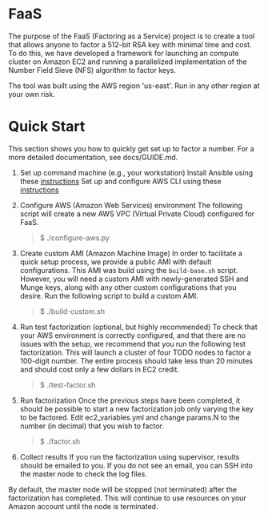 # FaaS
The purpose of the FaaS (Factoring as a Service) project is to create a tool that allows anyone to factor a 512-bit RSA key with minimal time and cost. To do this, we have developed a framework for launching an compute cluster on Amazon EC2 and running a parallelized implementation of the Number Field Sieve (NFS) algorithm to factor keys.

The tool was built using the AWS region 'us-east'. Run in any other region at your own risk.

# Quick Start
This section shows you how to quickly get set up to factor a number. For a more detailed documentation, see docs/GUIDE.md.

1.  Set up command machine (e.g., your workstation)
Install Ansible using these [instructions](http://docs.ansible.com/ansible/intro_installation.html#installation)
Set up and configure AWS CLI using these [instructions](http://docs.aws.amazon.com/cli/latest/userguide/cli-chap-getting-set-up.html)

2. Configure AWS (Amazon Web Services) environment
The following script will create a new AWS VPC (Virtual Private Cloud) configured for FaaS. 
    >$ ./configure-aws.py

3. Create custom AMI (Amazon Machine Image)
In order to facilitate a quick setup process, we provide a public AMI with default configurations. This AMI was build using the `build-base.sh` script. However, you will need a custom AMI with newly-generated SSH and Munge keys, along with any other custom configurations that you desire. Run the following script to build a custom AMI.

    >$ ./build-custom.sh

4. Run test factorization (optional, but highly recommended)
To check that your AWS environment is correctly configured, and that there are no issues with the setup, we recommend that you run the following test factorization. This will launch a cluster of four TODO nodes to factor a 100-digit number. The entire process should take less than 20 minutes and should cost only a few dollars in EC2 credit.

    >$ ./test-factor.sh

5. Run factorization
Once the previous steps have been completed, it should be possible to start a new factorization job only varying the key to be factored. Edit ec2\_variables.yml and change params.N to the number (in decimal) that you wish to factor.

    >$ ./factor.sh

6. Collect results
If you run the factorization using supervisor, results should be emailed to you. If you do not see an email, you can SSH into the master node to check the log files.

By default, the master node will be stopped (not terminated) after the factorization has completed. This will continue to use resources on your Amazon account until the node is terminated. 
